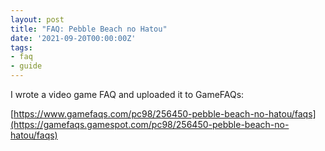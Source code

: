 ```yaml
---
layout: post
title: "FAQ: Pebble Beach no Hatou"
date: '2021-09-20T00:00:00Z'
tags:
- faq
- guide
---
```


I wrote a video game FAQ and uploaded it to GameFAQs:

[https://www.gamefaqs.com/pc98/256450-pebble-beach-no-hatou/faqs](https://gamefaqs.gamespot.com/pc98/256450-pebble-beach-no-hatou/faqs)
